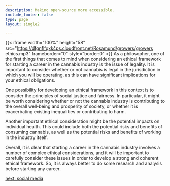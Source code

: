 ```yaml
---
description: Making open-source more accessible.
include_footer: false
type: page
layout: single2

---
```


{{< iframe width="100%" height="58" src="https://dfgnflfqxk4ps.cloudfront.net/Rosamund/growers/growers ethics.mp3" frameborder="0" style="border:0" >}}
As a philosopher, one of the first things that comes to mind when considering an ethical framework for starting a career in the cannabis industry is the issue of legality. It is important to consider whether or not cannabis is legal in the jurisdiction in which you will be operating, as this can have significant implications for your ethical obligations.

One possibility for developing an ethical framework in this context is to consider the principles of social justice and fairness. In particular, it might be worth considering whether or not the cannabis industry is contributing to the overall well-being and prosperity of society, or whether it is exacerbating existing inequalities or contributing to harm.

Another important ethical consideration might be the potential impacts on individual health. This could include both the potential risks and benefits of consuming cannabis, as well as the potential risks and benefits of working in the industry itself.

Overall, it is clear that starting a career in the cannabis industry involves a number of complex ethical considerations, and it will be important to carefully consider these issues in order to develop a strong and coherent ethical framework. So, it is always better to do some research and analysis before starting any career.


<a href="https://workdojos.com/growers/social">next: social media</a>

